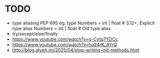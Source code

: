 # TODO

-   type aliasing PEP 695 eg.
    type Numbers = int | float # 3.12+, Explicit type alias
    Numbers = int | float # Old type alias
-   try/except/else/finally
-   https://www.youtube.com/watch?v=g-Cytq7YDCc
-   https://www.youtube.com/watch?v=ho24rK_AYrQ
-   http://blog.glyph.im/2025/04/stop-writing-init-methods.html
